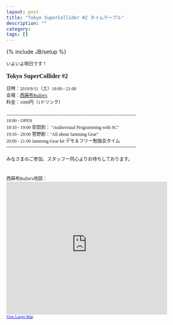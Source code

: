 ```yaml
---
layout: post
title: "Tokyo SuperCollider #2 タイムテーブル"
description: ""
category: 
tags: []
---
```

{% include JB/setup %}

<div style="font: normal normal normal 12px/normal 'Hiragino Kaku Gothic ProN'; margin-bottom: 0px; margin-left: 0px; margin-right: 0px; margin-top: 0px;"><div style="margin-bottom: 0px; margin-left: 0px; margin-right: 0px; margin-top: 0px;">いよいよ明日です！</div></div><div style="font: normal normal normal 12px/normal 'Hiragino Kaku Gothic ProN'; margin-bottom: 0px; margin-left: 0px; margin-right: 0px; margin-top: 0px;"><div style="margin-bottom: 0px; margin-left: 0px; margin-right: 0px; margin-top: 0px;"><b><br /></b></div></div><div style="font: normal normal normal 12px/normal 'Hiragino Kaku Gothic ProN'; margin-bottom: 0px; margin-left: 0px; margin-right: 0px; margin-top: 0px;"><div style="margin-bottom: 0px; margin-left: 0px; margin-right: 0px; margin-top: 0px;"><b><span class="Apple-style-span" style="font-size: medium;">Tokyo SuperCollider #2&nbsp;</span></b></div></div><div style="font: normal normal normal 12px/normal Helvetica; margin-bottom: 0px; margin-left: 0px; margin-right: 0px; margin-top: 0px; min-height: 14px;"><div style="margin-bottom: 0px; margin-left: 0px; margin-right: 0px; margin-top: 0px;"><br /></div></div><div style="font: normal normal normal 12px/normal 'Hiragino Kaku Gothic ProN'; margin-bottom: 0px; margin-left: 0px; margin-right: 0px; margin-top: 0px;"><div style="margin-bottom: 0px; margin-left: 0px; margin-right: 0px; margin-top: 0px;">日時：2010/9/11（土）18:00 - 21:00</div></div><div style="font: normal normal normal 12px/normal 'Hiragino Kaku Gothic ProN'; margin-bottom: 0px; margin-left: 0px; margin-right: 0px; margin-top: 0px;"><div style="margin-bottom: 0px; margin-left: 0px; margin-right: 0px; margin-top: 0px;">会場：<a href="http://www.bul-lets.com/">西麻布Bullet's</a></div></div><div style="font: normal normal normal 12px/normal 'Hiragino Kaku Gothic ProN'; margin-bottom: 0px; margin-left: 0px; margin-right: 0px; margin-top: 0px;"><div style="margin-bottom: 0px; margin-left: 0px; margin-right: 0px; margin-top: 0px;">料金：1000円（1ドリンク）</div></div><div style="font: normal normal normal 12px/normal 'Hiragino Kaku Gothic ProN'; margin-bottom: 0px; margin-left: 0px; margin-right: 0px; margin-top: 0px; min-height: 18px;"><div style="margin-bottom: 0px; margin-left: 0px; margin-right: 0px; margin-top: 0px;"><br /></div></div><div style="font: normal normal normal 12px/normal 'Hiragino Kaku Gothic ProN'; margin-bottom: 0px; margin-left: 0px; margin-right: 0px; margin-top: 0px;"><div style="margin-bottom: 0px; margin-left: 0px; margin-right: 0px; margin-top: 0px;"><span class="Apple-style-span" style="border-collapse: collapse; font-family: arial, sans-serif; font-size: 13px;"></span></div><div>--------------------------------------------------------------------------------------</div><div>18:00 - OPEN</div><div>18:10 - 19:00 安田到： "Audiovisual Programming with SC"&nbsp;</div><div>19:10 - 20:00 菅野創："All about Jamming Gear"</div><div>20:00 - 21:00 Jamming Gear kit デモ＆フリー勉強会タイム</div><div>--------------------------------------------------------------------------------------</div><div><br /></div><div>みなさまのご参加、スタッフ一同心よりお待ちしております。</div></div><div style="font: normal normal normal 12px/normal 'Hiragino Kaku Gothic ProN'; margin-bottom: 0px; margin-left: 0px; margin-right: 0px; margin-top: 0px;"></div><div style="font: normal normal normal 12px/normal 'Hiragino Kaku Gothic ProN'; margin-bottom: 0px; margin-left: 0px; margin-right: 0px; margin-top: 0px; min-height: 18px;"><div style="margin-bottom: 0px; margin-left: 0px; margin-right: 0px; margin-top: 0px;"><span class="Apple-style-span" style="font-family: Helvetica;"><span class="Apple-style-span" style="font-family: 'Hiragino Kaku Gothic ProN';"><br /></span></span></div></div><div style="font: normal normal normal 12px/normal 'Hiragino Kaku Gothic ProN'; margin-bottom: 0px; margin-left: 0px; margin-right: 0px; margin-top: 0px;"><div style="margin-bottom: 0px; margin-left: 0px; margin-right: 0px; margin-top: 0px;"><br /></div><div style="margin-bottom: 0px; margin-left: 0px; margin-right: 0px; margin-top: 0px;">西麻布Bullet's地図：</div><div style="margin-bottom: 0px; margin-left: 0px; margin-right: 0px; margin-top: 0px;"><iframe frameborder="0" height="350" marginheight="0" marginwidth="0" scrolling="no" src="http://maps.google.co.jp/maps?q=+BULLET'S&amp;hl=en&amp;cd=1&amp;ei=Nr1wTO_PKobmvQPp38j_BQ&amp;ie=UTF8&amp;view=map&amp;cid=17296395464675948503&amp;ved=0CB8QpQY&amp;hq=+BULLET'S&amp;hnear=&amp;iwloc=A&amp;brcurrent=3,0x60188b7a6c678b1f:0xc71bb3d68848b81e,0&amp;ll=35.661114,139.726157&amp;spn=0.006295,0.006295&amp;output=embed" width="425"></iframe></div><div style="margin-bottom: 0px; margin-left: 0px; margin-right: 0px; margin-top: 0px;"><small><a href="http://maps.google.co.jp/maps?q=+BULLET'S&amp;hl=en&amp;cd=1&amp;ei=Nr1wTO_PKobmvQPp38j_BQ&amp;ie=UTF8&amp;view=map&amp;cid=17296395464675948503&amp;ved=0CB8QpQY&amp;hq=+BULLET'S&amp;hnear=&amp;iwloc=A&amp;brcurrent=3,0x60188b7a6c678b1f:0xc71bb3d68848b81e,0&amp;ll=35.661114,139.726157&amp;spn=0.006295,0.006295&amp;source=embed" style="color: blue; text-align: left;">View Larger Map</a></small></div></div>
